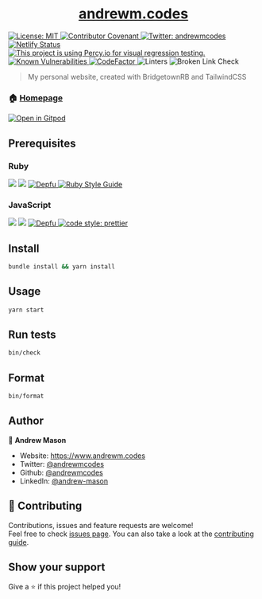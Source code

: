 <h1 align="center">
  <a href="https://twitter.com/andrewmcodes" target="_blank">andrewm.codes</a>
</h1>
<p>
  <a href="http://badges.mit-license.org/" target="_blank">
    <img alt="License: MIT" src="https://img.shields.io/badge/License-MIT-yellow.svg" />
  </a>
  <a href="https://github.com/andrewmcodes/personal-website/blob/main/CODE_OF_CONDUCT.md">
    <img src="https://img.shields.io/badge/Contributor%20Covenant-v2.0-ff69b4.svg" alt="Contributor Covenant">
  </a>
  <a href="https://twitter.com/andrewmcodes" target="_blank">
    <img alt="Twitter: andrewmcodes" src="https://img.shields.io/twitter/follow/andrewmcodes.svg?style=social" />
  </a>
  <a href="https://app.netlify.com/sites/andrewmcodes/deploys" target="_blank">
    <img alt="Netlify Status" src="https://api.netlify.com/api/v1/badges/727cd555-ae5a-495f-b619-5a1db18bcff9/deploy-status" />
  </a>
  <a href="https://percy.io/Andrew-Mason/andrewmcodes" target="_blank">
    <img alt="This project is using Percy.io for visual regression testing." src="https://percy.io/static/images/percy-badge.svg" />
  </a>
  <a href="https://snyk.io/test/github/andrewmcodes/personal-website" target="_blank">
    <img src="https://snyk.io/test/github/andrewmcodes/personal-website/badge.svg" alt="Known Vulnerabilities">
  </a>
  <a href="https://www.codefactor.io/repository/github/andrewmcodes/personal-website">
    <img src="https://www.codefactor.io/repository/github/andrewmcodes/personal-website/badge" alt="CodeFactor" />
  </a>
  <img alt="Linters" src="https://github.com/andrewmcodes/personal-website/workflows/Linters/badge.svg" />
  <img alt="Broken Link Check" src="https://github.com/andrewmcodes/personal-website/workflows/Links/badge.svg" />
</p>

> My personal website, created with BridgetownRB and TailwindCSS

### 🏠 [Homepage](https://andrewm.codes)

[![Open in Gitpod](https://gitpod.io/button/open-in-gitpod.svg)](https://gitpod.io/#https://github.com/andrewmcodes/personal-website)

## Prerequisites

### Ruby

<p>
  <img src="https://img.shields.io/badge/ruby-2.7.1-red.svg" />
  <img src="https://img.shields.io/badge/bundler-2.1.4-red.svg" />
  <a href="https://depfu.com/github/andrewmcodes/personal-website?project_id=13971" target="_blank">
    <img src="https://badges.depfu.com/badges/ad77021c34575ad5b2d1868dbdebd7c5/count.svg" alt="Depfu">
  </a>
  <a href="https://github.com/testdouble/standard" target="_blank">
    <img src="https://img.shields.io/badge/code_style-standard-hotpink.svg" alt="Ruby Style Guide">
  </a>
</p>

### JavaScript

<p>
  <img src="https://img.shields.io/badge/node-13.x.x-blue.svg" />
  <img src="https://img.shields.io/badge/yarn-1.22.4-blue.svg" />
  <a href="https://depfu.com/github/andrewmcodes/personal-website?project_id=13972" target="_blank">
    <img src="https://badges.depfu.com/badges/49022f849d28e2559a7ef7365b7f71e6/count.svg" alt="Depfu">
  </a>
  <a href="https://github.com/prettier/prettier" target="_blank">
    <img alt="code style: prettier" src="https://img.shields.io/badge/code_style-prettier-ff69b4.svg?style=flat" />
  </a>
</p>

## Install

```sh
bundle install && yarn install
```

## Usage

```sh
yarn start
```

## Run tests

```sh
bin/check
```

## Format

```sh
bin/format
```

## Author

👤 **Andrew Mason**

* Website: https://www.andrewm.codes
* Twitter: [@andrewmcodes](https://twitter.com/andrewmcodes)
* Github: [@andrewmcodes](https://github.com/andrewmcodes)
* LinkedIn: [@andrew-mason](https://linkedin.com/in/andrew-mason)

## 🤝 Contributing

Contributions, issues and feature requests are welcome!<br />Feel free to check [issues page](https://github.com/andrewmcodes/personal-website/issues). You can also take a look at the [contributing guide](git@github.com:andrewmcodes/personal-website/blob/production/CONTRIBUTING.md).

## Show your support

Give a ⭐️ if this project helped you!
